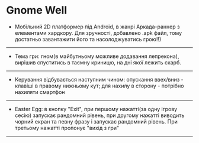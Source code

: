 # Gnome Well

* Мобільний 2D платформер під Android, в жанрі Аркада-раннер з елементами хардкору. Для зручності, добавлено .apk
 файл, тому достатньо завантажити його та насолоджуватись грою!!)
---
* Тема гри: гном(в майбутньому можливе додавання лепрекона), 
вирішив спуститись в таємну криницю, на дні якої лежить скарб.
---
* Керування відбувається наступним чином:
опускання ввех/вниз - клавіші в правому нижньому кут;
для нахилу в сторону - потрібно нахиляти смартфон
---
* Easter Egg: в кнопку "Exit", при першому нажатті(за одну ігрову сесію)
запускає рандомний рівень, при другому нажатті виводить чорний екран та
певну фразу і запускає рандомний рівень. При третьому нажатті пропонує "вихід з гри"
---
